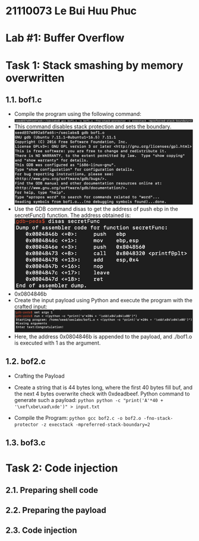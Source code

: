 # 21110073 Le Bui Huu Phuc
# Lab #1: Buffer Overflow
# Task 1: Stack smashing by memory overwritten
## 1.1. bof1.c
- Compile the program using the following command:
![img1.1](https://github.com/neptuneizme/Report_InformationSecurityLab/blob/fd7842bc5625ec9590414f935437903fb41a70d5/A%CC%89nh%20ma%CC%80n%20hi%CC%80nh%202024-06-27%20lu%CC%81c%2020.02.43.png)
- This command disables stack protection and sets the boundary.
![img1.2](https://github.com/neptuneizme/Report_InformationSecurityLab/blob/main/img/bof1.2.png?raw=true)
- Use the GDB command disas to get the address of push ebp in the secretFunc() function. The address obtained is:
![img1.3](https://github.com/neptuneizme/Report_InformationSecurityLab/blob/main/img/bof1.3.png?raw=true)
- 0x0804846b
- Create the input payload using Python and execute the program with the crafted input:
![img1.3](https://github.com/neptuneizme/Report_InformationSecurityLab/blob/main/img/bof1.4.png?raw=true)
- Here, the address 0x0804846b is appended to the payload, and ./bof1.o is executed with 1 as the argument.
## 1.2. bof2.c
- Crafting the Payload
+ Create a string that is 44 bytes long, where the first 40 bytes fill buf, and the next 4 bytes overwrite check with 0xdeadbeef. Python command to generate such a payload:
```python python -c "print('A'*40 + '\xef\xbe\xad\xde')" > input.txt ```
- Compile the Program:
```python gcc bof2.c -o bof2.o -fno-stack-protector -z execstack -mpreferred-stack-boundary=2``` 
## 1.3. bof3.c
# Task 2: Code injection
## 2.1. Preparing shell code
## 2.2. Preparing the payload
## 2.3. Code injection
